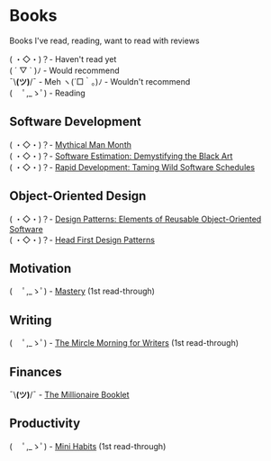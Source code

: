 # Books
Books I've read, reading, want to read with reviews

( ・◇・)？- Haven't read yet  
( ´ ▽ ` )ﾉ - Would recommend  
¯\\__(ツ)__/¯ - Meh
ヽ(´□｀。)ﾉ - Wouldn't recommend  
( 　ﾟ,_ゝﾟ) - Reading  

## Software Development
( ・◇・)？- [Mythical Man Month](https://www.amazon.com/Mythical-Man-Month-Software-Engineering-Anniversary/dp/0201835959)    
( ・◇・)？- [Software Estimation: Demystifying the Black Art](https://www.amazon.com/Software-Estimation-Demystifying-Developer-Practices/dp/0735605351)    
( ・◇・)？- [Rapid Development: Taming Wild Software Schedules](https://www.amazon.com/gp/product/1556159005/)

## Object-Oriented Design
( ・◇・)？- [Design Patterns: Elements of Reusable Object-Oriented Software](https://www.amazon.com/Design-Patterns-Elements-Reusable-Object-Oriented/dp/0201633612)    
( ・◇・)？- [Head First Design Patterns](https://www.amazon.com/Head-First-Design-Patterns-Freeman/dp/0596007124)

## Motivation
( 　ﾟ,_ゝﾟ) - [Mastery](https://www.amazon.com/Mastery-Robert-Greene/dp/014312417X) (1st read-through)

## Writing
( 　ﾟ,_ゝﾟ) - [The Mircle Morning for Writers](https://www.amazon.com/Miracle-Morning-Writers-Writing-Increases/dp/1942589050) (1st read-through)

## Finances
¯\\__(ツ)__/¯ - [The Millionaire Booklet](https://www.amazon.com/The-Millionaire-Booklet/dp/B01IRTK2SU) 

## Productivity
( 　ﾟ,_ゝﾟ) - [Mini Habits](https://www.amazon.com/Mini-Habits-Smaller-Bigger-Results-ebook/dp/B00HGKNBDK) (1st read-through)   
